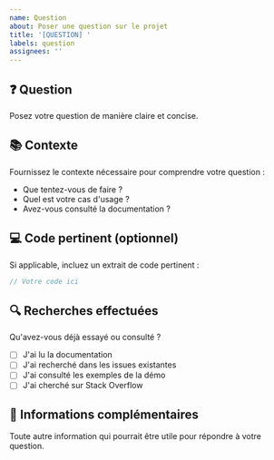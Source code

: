 ```yaml
---
name: Question
about: Poser une question sur le projet
title: '[QUESTION] '
labels: question
assignees: ''
---
```


## ❓ Question

Posez votre question de manière claire et concise.

## 📚 Contexte

Fournissez le contexte nécessaire pour comprendre votre question :
- Que tentez-vous de faire ?
- Quel est votre cas d'usage ?
- Avez-vous consulté la documentation ?

## 💻 Code pertinent (optionnel)

Si applicable, incluez un extrait de code pertinent :

```typescript
// Votre code ici
```

## 🔍 Recherches effectuées

Qu'avez-vous déjà essayé ou consulté ?
- [ ] J'ai lu la documentation
- [ ] J'ai recherché dans les issues existantes
- [ ] J'ai consulté les exemples de la démo
- [ ] J'ai cherché sur Stack Overflow

## 📝 Informations complémentaires

Toute autre information qui pourrait être utile pour répondre à votre question.
